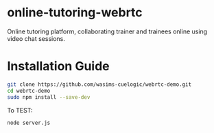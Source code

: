 # online-tutoring-webrtc
Online tutoring platform, collaborating trainer and trainees online using video chat sessions.

# Installation Guide

```sh
git clone https://github.com/wasims-cuelogic/webrtc-demo.git
cd webrtc-demo
sudo npm install --save-dev
```

To TEST:

```sh
node server.js
